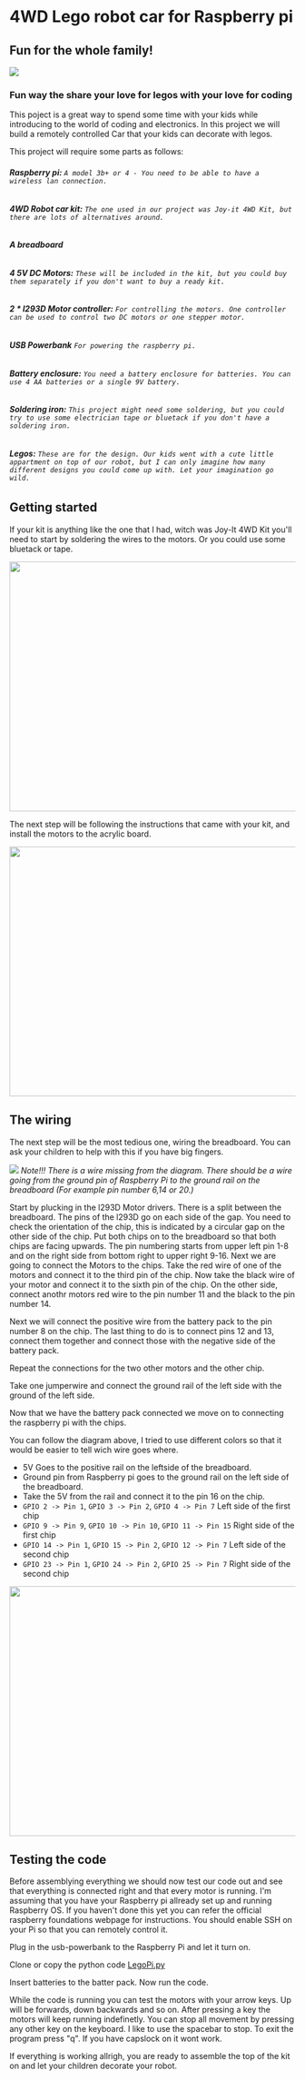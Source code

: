 # 4WD Lego robot car for Raspberry pi
## Fun for the whole family!
<img src="https://am3pap005files.storage.live.com/y4mWrWAkmkPhn4-j_CdEtFtz0r9ohLT8_U5rEGFzYc_0gBAV_Ym-AXDvef5ceMDGRj5nZ0gD1I7yRIcYmjRCvIOPhTqX2oTm3I_U1-HOf4wozTFDhI656YvcwuMh0XAxEQdvStUymSHBTniAt3NZgmHCjJ_pEt4JmOnUZxzcrjO8xH3oJTybGhRx_OOPaJ--s-6?width=683&height=1024&cropmode=center" width="auto" height="auto" />

### Fun way the share your love for legos with your love for coding
This poject is a great way to spend some time with your kids while introducing to the world of coding and electronics.
In this project we will build a remotely controlled Car that your kids can decorate with legos. 

This project will require some parts as follows:
###### **Raspberry pi:** `A model 3b+ or 4 - You need to be able to have a wireless lan connection.`
###### **4WD Robot car kit:** `The one used in our project was Joy-it 4WD Kit, but there are lots of alternatives around.`
###### **A breadboard**
###### **4 5V DC Motors:** `These will be included in the kit, but you could buy them separately if you don't want to buy a ready kit.`
###### **2 * l293D Motor controller:** `For controlling the motors. One controller can be used to control two DC motors or one stepper motor.`
###### **USB Powerbank** `For powering the raspberry pi.`
###### **Battery enclosure:** `You need a battery enclosure for batteries. You can use 4 AA batteries or a single 9V battery.`
###### **Soldering iron:** `This project might need some soldering, but you could try to use some electrician tape or bluetack if you don't have a soldering iron.`
###### **Legos:** `These are for the design. Our kids went with a cute little appartment on top of our robot, but I can only imagine how many different designs you could come up with. Let your imagination go wild.`

## Getting started
If your kit is anything like the one that I had, witch was Joy-It 4WD Kit you'll need to start by soldering the wires to the motors. Or you could use some bluetack or tape.

<img src="https://am3pap005files.storage.live.com/y4mtIVdPsHltCHefTMK-ss5eo1OFBaleZZx1d21ZQ1Bb8tWTB0CU7gUoGSBdqBTNBs-SNpSfsG20lRyW-2Xe5k9gKkBeRG9l9_eREtK-iPKxA0f6mu09Ai7BRRlUBgSCJ13ZKF2TFK3L_UUe1n_iDgM9qGeuFVipVbcWmo8dDnddQMPpem8eJJ_5FoQItuT8Byb?width=660&height=440&cropmode=none" width="660" height="440" />


The next step will be following the instructions that came with your kit, and install the motors to the acrylic board.

<img src="https://am3pap005files.storage.live.com/y4m6xNXzSJxIIm2aKdakJQRt4bQ6HZT-0dj7HU0jcb47goVbRmBipY24vdvzWFpZzaEjODY6J07ahmk5Pbcr_awph9JU79DLBIu9yNzKcmFj6xibzLXwUr96g6pDbuJvFtQlJG1bVo3WCpYtZfbiCYdaapLwQTekh94Nq30dsQgRGIEQrVWk045v97N4oRmyXlG?width=660&height=440&cropmode=none" width="660" height="440" />

## The wiring
The next step will be the most tedious one, wiring the breadboard. You can ask your children to help with this if you have big fingers.

![](https://i.imgur.com/NTQniFk.png)
*Note!!! There is a wire missing from the diagram. There should be a wire going from the ground pin of Raspberry Pi to the ground rail on the breadboard (For example pin number 6,14 or 20.)*

Start by plucking in the l293D Motor drivers. There is a split between the breadboard. The pins of the l293D go on each side of the gap. You need to check the orientation of the chip, this is indicated by a circular gap on the other side of the chip. Put both chips on to the breadboard so that both chips are facing upwards.
The pin numbering starts from upper left pin 1-8 and on the right side from bottom right to upper right 9-16.
Next we are going to connect the Motors to the chips. Take the red wire of one of the motors and connect it to the third pin of the chip. Now take the black wire of your motor and connect it to the sixth pin of the chip. On the other side, connect anothr motors red wire to the pin number 11 and the black to the pin number 14. 

Next we will connect the positive wire from the battery pack to the pin number 8 on the chip. The last thing to do is to connect pins 12 and 13, connect them together and connect those with the negative side of the battery pack.

Repeat the connections for the two other motors and the other chip.

Take one jumperwire and connect the ground rail of the left side with the ground of the left side.

Now that we have the battery pack connected we move on to connecting the raspberry pi with the chips.

You can follow the diagram above, I tried to use different colors so that it would be easier to tell wich wire goes where.

* 5V Goes to the positive rail on the leftside of the breadboard.
* Ground pin from Raspberry pi goes to the ground rail on the left side of the breadboard.
* Take the 5V from the rail and connect it to the pin 16 on the chip.
* `GPIO 2 -> Pin 1`, `GPIO 3 -> Pin 2`, `GPIO 4 -> Pin 7` Left side of the first chip
* `GPIO 9 -> Pin 9`, `GPIO 10 -> Pin 10`, `GPIO 11 -> Pin 15` Right side of the first chip
* `GPIO 14 -> Pin 1`, `GPIO 15 -> Pin 2`, `GPIO 12 -> Pin 7` Left side of the second chip
* `GPIO 23 -> Pin 1`, `GPIO 24 -> Pin 2`, `GPIO 25 -> Pin 7` Right side of the second chip

<img src="https://am3pap005files.storage.live.com/y4mwE6bAu0DrQqcsl5d61rE3jKXMrWXVMsM8Vi56ruFbFdjXPtTx9vooIQDIapu5RNB1HS8jzIY7c1HzvMseez1e2uBBrmDCDZCCHA6hTkZjPLTj7ggiBW77U__m46WaD9eZeiw5aPoHtwIqVr2e_gBUpdV43EcPWisbfLTm5k7ekx1RWHbAtTFMGrb5iY-DmLW?width=660&height=440&cropmode=none" width="660" height="440" />

## Testing the code

Before assemblying everything we should now test our code out and see that everything is connected right and that every motor is running.
I'm assuming that you have your Raspberry pi allready set up and running Raspberry OS. If you haven't done this yet you can refer the official raspberry foundations webpage for instructions. You should enable SSH on your Pi so that you can remotely control it.

Plug in the usb-powerbank to the Raspberry Pi and let it turn on.

Clone or copy the python code [LegoPi.py](https://github.com/samikling/legopiproject/blob/main/LegoPi.py)

Insert batteries to the batter pack.
Now run the code.

While the code is running you can test the motors with your arrow keys. Up will be forwards, down backwards and so on. After pressing a key the motors will keep running indefinetly. You can stop all movement by pressing any other key on the keyboard. I like to use the spacebar to stop. To exit the program press "q". If you have capslock on it wont work.

If everything is working allrigh, you are ready to assemble the top of the kit on and let your children decorate your robot.
